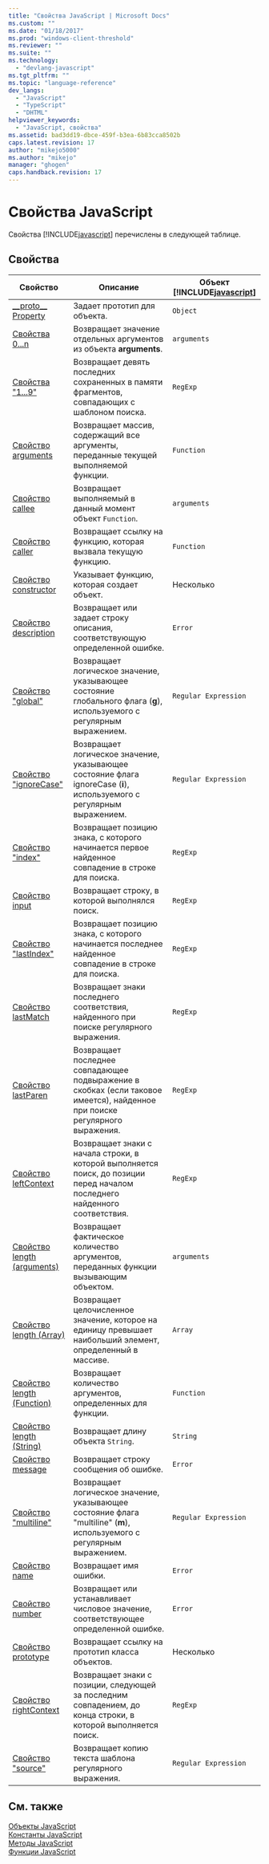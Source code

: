 ```yaml
---
title: "Свойства JavaScript | Microsoft Docs"
ms.custom: ""
ms.date: "01/18/2017"
ms.prod: "windows-client-threshold"
ms.reviewer: ""
ms.suite: ""
ms.technology: 
  - "devlang-javascript"
ms.tgt_pltfrm: ""
ms.topic: "language-reference"
dev_langs: 
  - "JavaScript"
  - "TypeScript"
  - "DHTML"
helpviewer_keywords: 
  - "JavaScript, свойства"
ms.assetid: bad3dd19-dbce-459f-b3ea-6b83cca8502b
caps.latest.revision: 17
author: "mikejo5000"
ms.author: "mikejo"
manager: "ghogen"
caps.handback.revision: 17
---
```

# Свойства JavaScript
Свойства [!INCLUDE[javascript](../../javascript/includes/javascript-md.md)] перечислены в следующей таблице.  
  
## Свойства  
  
|Свойство|Описание|Объект [!INCLUDE[javascript](../../javascript/includes/javascript-md.md)]|  
|--------------|--------------|-----------------------------------------------------------------------|  
|[\_\_proto\_\_ Property](../../javascript/reference/proto-property-object-javascript.md)|Задает прототип для объекта.|`Object`|  
|[Свойства 0...n](../../javascript/reference/0-dot-dot-dot-n-properties-arguments-javascript.md)|Возвращает значение отдельных аргументов из объекта **arguments**.|`arguments`|  
|[Свойства "$1...$9"](../../javascript/reference/dollar-1-dot-dot-dot-dollar-9-properties-regexp-javascript.md)|Возвращает девять последних сохраненных в памяти фрагментов, совпадающих с шаблоном поиска.|`RegExp`|  
|[Свойство arguments](../../javascript/reference/arguments-property-function-javascript.md)|Возвращает массив, содержащий все аргументы, переданные текущей выполняемой функции.|`Function`|  
|[Свойство callee](../../javascript/reference/callee-property-arguments-javascript.md)|Возвращает выполняемый в данный момент объект `Function`.|`arguments`|  
|[Свойство caller](../../javascript/reference/caller-property-function-javascript.md)|Возвращает ссылку на функцию, которая вызвала текущую функцию.|`Function`|  
|[Свойство сonstructor](../../javascript/reference/constructor-property-object-javascript.md)|Указывает функцию, которая создает объект.|Несколько|  
|[Свойство description](../../javascript/reference/description-property-error-javascript.md)|Возвращает или задает строку описания, соответствующую определенной ошибке.|`Error`|  
|[Свойство "global"](../../javascript/reference/global-property-regular-expression-javascript.md)|Возвращает логическое значение, указывающее состояние глобального флага \(**g**\), используемого с регулярным выражением.|`Regular Expression`|  
|[Свойство "ignoreCase"](../../javascript/reference/ignorecase-property-regular-expression-javascript.md)|Возвращает логическое значение, указывающее состояние флага ignoreCase \(**i**\), используемого с регулярным выражением.|`Regular Expression`|  
|[Свойство "index"](../../javascript/reference/index-property-regexp-javascript.md)|Возвращает позицию знака, с которого начинается первое найденное совпадение в строке для поиска.|`RegExp`|  
|[Свойство input](../../javascript/reference/input-property-dollar-regexp-javascript.md)|Возвращает строку, в которой выполнялся поиск.|`RegExp`|  
|[Свойство "lastIndex"](../../javascript/reference/lastindex-property-regexp-javascript.md)|Возвращает позицию знака, с которого начинается последнее найденное совпадение в строке для поиска.|`RegExp`|  
|[Свойство lastMatch](../../javascript/reference/lastmatch-property-dollar-regexp-javascript.md)|Возвращает знаки последнего соответствия, найденного при поиске регулярного выражения.|`RegExp`|  
|[Свойство lastParen](../../javascript/reference/lastparen-property-dollar-regexp-javascript.md)|Возвращает последнее совпадающее подвыражение в скобках \(если таковое имеется\), найденное при поиске регулярного выражения.|`RegExp`|  
|[Свойство leftContext](../../javascript/reference/leftcontext-property-dollar-grave-regexp-javascript.md)|Возвращает знаки с начала строки, в которой выполняется поиск, до позиции перед началом последнего найденного соответствия.|`RegExp`|  
|[Свойство length \(arguments\)](../../javascript/reference/length-property-arguments-javascript.md)|Возвращает фактическое количество аргументов, переданных функции вызывающим объектом.|`arguments`|  
|[Свойство length \(Array\)](../../javascript/reference/length-property-array-javascript.md)|Возвращает целочисленное значение, которое на единицу превышает наибольший элемент, определенный в массиве.|`Array`|  
|[Свойство length \(Function\)](../../javascript/reference/length-property-function-javascript.md)|Возвращает количество аргументов, определенных для функции.|`Function`|  
|[Свойство length \(String\)](../../javascript/reference/length-property-string-javascript.md)|Возвращает длину объекта `String`.|`String`|  
|[Свойство message](../../javascript/reference/message-property-error-javascript.md)|Возвращает строку сообщения об ошибке.|`Error`|  
|[Свойство "multiline"](../../javascript/reference/multiline-property-regular-expression-javascript.md)|Возвращает логическое значение, указывающее состояние флага "multiline" \(**m**\), используемого с регулярным выражением.|`Regular Expression`|  
|[Свойство name](../../javascript/reference/name-property-error-javascript.md)|Возвращает имя ошибки.|`Error`|  
|[Свойство number](../../javascript/reference/number-property-error-javascript.md)|Возвращает или устанавливает числовое значение, соответствующее определенной ошибке.|`Error`|  
|[Свойство prototype](../../javascript/reference/prototype-property-object-javascript.md)|Возвращает ссылку на прототип класса объектов.|Несколько|  
|[Свойство rightContext](../../javascript/reference/rightcontext-property-dollar-regexp-javascript.md)|Возвращает знаки с позиции, следующей за последним совпадением, до конца строки, в которой выполняется поиск.|`RegExp`|  
|[Свойство "source"](../../javascript/reference/source-property-regular-expression-javascript.md)|Возвращает копию текста шаблона регулярного выражения.|`Regular Expression`|  
  
## См. также  
 [Объекты JavaScript](../../javascript/reference/javascript-objects.md)   
 [Константы JavaScript](../../javascript/reference/javascript-constants.md)   
 [Методы JavaScript](../../javascript/reference/javascript-methods.md)   
 [Функции JavaScript](../../javascript/reference/javascript-functions.md)
